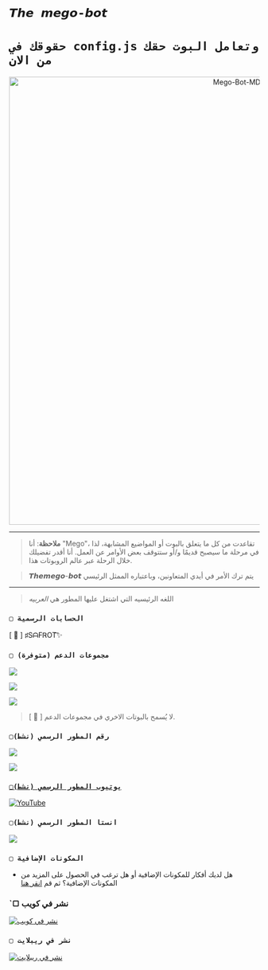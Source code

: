 # `𝙏𝙝𝙚 𝙢𝙚𝙜𝙤-𝙗𝙤𝙩` 

# `حقوقك في config.js وتعامل البوت حقك من الان` 
<p align="center">
<img src="https://telegra.ph/file/bda9ed97f962db2e7f154.jpg" alt="Mego-Bot-MD" width="900"/>
</p>

------------------
> **ملاحظة**: أنا "Mego"، تقاعدت من كل ما يتعلق بالبوت أو المواضيع المشابهة، لذا في مرحلة ما سيصبح قديمًا و/أو ستتوقف بعض الأوامر عن العمل.  أنا أقدر تفضيلك خلال الرحلة عبر عالم الروبوتات هذا.

> 𝙏𝙝𝙚𝙢𝙚𝙜𝙤-𝙗𝙤𝙩 يتم ترك الأمر في أيدي المتعاونين، وباعتباره الممثل الرئيسي 
------------------

> اللغه الرئيسيه التي اشتغل عليها المطور هي *العربيه*

### `▢ الحسابات الرسمية`

[ 🔗 ] ♯ЅᗩFᏒOT꙯✨

### `▢ مجموعات الدعم (متوفرة)`

 <a href="https://chat.whatsapp.com/ClNQxTnKyFx6eZnJcvqsPY" target="blank"><img src="https://img.shields.io/badge/SUPPORT_GROUP_(EN)_(نشط)-25D366?style=for-the-badge&logo=whatsapp&logoColor=white" /></a>

<a href="https://chat.whatsapp.com/ClNQxTnKyFx6eZnJcvqsPY" target="blank"><img src="https://img.shields.io/badge/SUPPORT_GROUP_(EN)_(نشط)-25D366?style=for-the-badge&logo=whatsapp&logoColor=white" /></a>

<a href="https://chat.whatsapp.com/ClNQxTnKyFx6eZnJcvqsPY" target="blank"><img src="https://img.shields.io/badge/SUPPORT_GROUP_(EN)_(نشط)-25D366?style=for-the-badge&logo=whatsapp&logoColor=white" /></a>

> [ 📌 ] لا يُسمح بالبوتات الاخري في مجموعات الدعم.

 ### `▢رقم المطور الرسمي (نشط)`


<a href="https://api.whatsapp.com/send/?phone=201115618853&text=/estado&type=phone_number&app_absent=0" target="blank"><img src="https://img.shields.io/badge/BOT_OFICIAL_1_(نشط)-25D366?style=for-the-badge&logo=whatsapp&logoColor=white" />

<a href="https://api.whatsapp.com/send/?phone=201115618853&text=/estado&type=phone_number&app_absent=0" target="blank"><img src="[https://img.shields.io/badge/BOT_OFICIAL_2_(نشط)-25D366?style=for-the-badge&logo=whatsapp&logoColor=white](https://telegra.ph/file/bda9ed97f962db2e7f154.jpg)" />

### `▢يوتيوب المطور الرسمي (نشط)`

<a href="https://www.youtube.com/@safrorbob">
<img src="https://img.shields.io/badge/YouTube-FF0000?style=for-the-badge&logo=youtube&logoColor=white" alt="YouTube">
</a>

### `▢انستا المطور الرسمي (نشط)`
<a href="https://instagram.com/safrot_1">
<img src="https://img.shields.io/badge/Instagram-E4405F?style=for-the-badge&logo=instagram&logoColor=white">
</a>


### `▢ المكونات الإضافية`
- هل لديك أفكار للمكونات الإضافية أو هل ترغب في الحصول على المزيد من المكونات الإضافية؟  ثم قم [انقر هنا]([](https://github.com/theh2so4/Mystic-Plugins))


### `▢ نشر في كويب

[![نشر في كويب](https://www.koyeb.com/static/images/deploy/button.svg)](https://app.koyeb.com/deploy?type=git&repository=https://github.com/BrunoSobrino/TheMystic-Bot-MD&branch=master&name=mysticbot)
  
### `▢ نشر في ريبلايت`

[![نشر في ريبلايت](https://repl.it/badge/github/BrunoSobrino/TheMystic-Bot-MD)](https://repl.it/github/BrunoSobrino/TheMystic-Bot-MD) 
  
